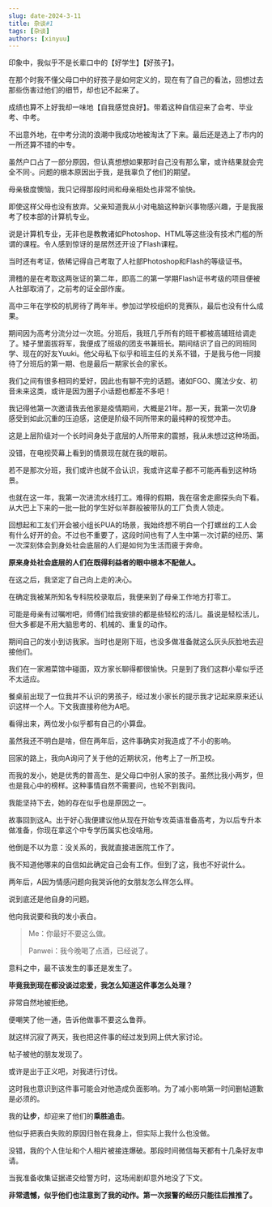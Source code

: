```yaml
---
slug: date-2024-3-11
title: 杂谈#1
tags: [杂谈]
authors: [xinyuu]
---
```




印象中，我似乎不是长辈口中的【好学生】【好孩子】。

在那个时我不懂父母口中的好孩子是如何定义的，现在有了自己的看法，回想过去那些伤害过他们的细节，却也记不起来了。

成绩也算不上好我却一味地【自我感觉良好】。带着这种自信迎来了会考、毕业考、中考。

不出意外地，在中考分流的浪潮中我成功地被淘汰了下来。最后还是选上了市内的一所还算不错的中专。

虽然户口占了一部分原因，但认真想想如果那时自己没有那么窜，或许结果就会完全不同·。问题的根本原因出于我，是我辜负了他们的期望。

<!-- truncate -->

母亲极度懊恼，我只记得那段时间和母亲相处也非常不愉快。

即使这样父母也没有放弃。父亲知道我从小对电脑这种新兴事物感兴趣，于是我报考了校本部的计算机专业。

说是计算机专业，无非也是教教诸如Photoshop、HTML等这些没有技术门槛的所谓的课程。令人感到惊讶的是居然还开设了Flash课程。

当时还有考证，依稀记得自己考取了人社部Photoshop和Flash的等级证书。

滑稽的是在考取这两张证的第二年，即高二的第一学期Flash证书考级的项目便被人社部取消了，之前考的证全部作废。

高中三年在学校的机房待了两年半。参加过学校组织的竞赛队，最后也没有什么成果。

期间因为高考分流分过一次班。分班后，我班几乎所有的班干都被高辅班给调走了。矮子里面拔将军，我便成了班级的团支书兼班长。期间结识了自己的同班同学、现在的好友Yuuki。他父母私下似乎和班主任的关系不错，于是我与他一同接待了分班后的第一期、也是最后一期家长会的家长。

我们之间有很多相同的爱好，因此也有聊不完的话题。诸如FGO、魔法少女、初音未来这类，或许是因为圈子小话题也都差不多吧！

我记得他第一次邀请我去他家是疫情期间，大概是21年。那一天，我第一次切身感受到如此沉重的压迫感，这便是阶级不同所带来的最纯粹的视觉冲击。

这是上层阶级对一个长时间身处于底层的人所带来的震撼，我从未想过这种场面。

没错，在电视荧幕上看到的情景现在就在我的眼前。

若不是那次分班，我们或许也就不会认识，我或许这辈子都不可能再看到这种场景。

也就在这一年，我第一次进流水线打工。难得的假期，我在宿舍走廊探头向下看。从大巴上下来的一批一批的学生好似羊群般被带队的工厂负责人领走。

回想起和工友们开会被小组长PUA的场景，我始终想不明白一个打螺丝的工人会有什么好开的会。不过也不重要了，这段时间也有了人生中第一次讨薪的经历、第一次深刻体会到身处社会底层的人们是如何为生活而疲于奔命。

**原来身处社会底层的人们在既得利益者的眼中根本不配做人。**

在这之后，我坚定了自己向上走的决心。

在确定我被某所知名专科院校录取后，我便来到了母亲工作地方打零工。

可能是母亲有过嘱咐吧，师傅们给我安排的都是些轻松的活儿。虽说是轻松活儿，但大多都是不用大脑思考的、机械的、重复的动作。

期间自己的发小到访我家。当时也是刚下班，也没多做准备就这么灰头灰脸地去迎接他们。

我们在一家湘菜馆中碰面，双方家长聊得都很愉快。只是到了我们这群小辈似乎还不太适应。

餐桌前出现了一位我并不认识的男孩子，经过发小家长的提示我才记起来原来还认识这样一个人。下文我直接称他为A吧。

看得出来，两位发小似乎都有自己的小算盘。

虽然我还不明白是啥，但在两年后，这件事确实对我造成了不小的影响。

回家的路上，我向A询问了关于他的近期状况，他考上了一所卫校。

而我的发小，她是优秀的普高生、是父母口中别人家的孩子。虽然比我小两岁，但也是我心中的榜样。这种事情自然不需要问，也轮不到我问。

我能坚持下去，她的存在似乎也是原因之一。

故事回到这A。出于好心我便建议他从现在开始专攻英语准备高考，为以后专升本做准备，你现在拿这个中专学历属实也没啥用。

他倒是不以为意：没关系的，我就直接进医院工作了。

我不知道他哪来的自信如此确定自己会有工作。但到了这，我也不好说什么。

两年后，A因为情感问题向我哭诉他的女朋友怎么样怎么样。

说到底还是他自身的问题。

他向我说要和我的发小表白。

> Me：你最好不要这么做。
>
> Panwei：我今晚喝了点酒，已经说了。

意料之中，最不该发生的事还是发生了。

**毕竟我到现在都没谈过恋爱，我怎么知道这件事怎么处理？**

非常自然地被拒绝。

便嘲笑了他一通，告诉他做事不要这么鲁莽。

就这样沉寂了两天，我也把这件事的经过发到网上供大家讨论。

帖子被他的朋友发现了。

或许是出于正义吧，对我进行讨伐。

这时我也意识到这件事可能会对他造成负面影响。为了减小影响第一时间删帖道歉是必须的。

我的**让步**，却迎来了他们的**乘胜追击**。

他似乎把表白失败的原因归咎在我身上，但实际上我什么也没做。

没错，我的个人住址和个人相片被接连爆破。那段时间微信每天都有十几条好友申请。

当我准备收集证据递交给警方时，这场闹剧却意外地没了下文。

**非常遗憾，似乎他们也注意到了我的动作。第一次报警的经历只能往后推推了。**